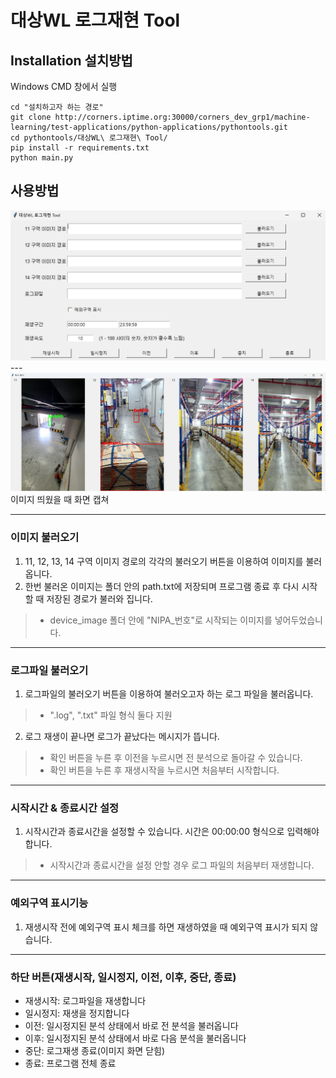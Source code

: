 # 대상WL 로그재현 Tool

## Installation 설치방법
Windows CMD 창에서 실행

```shell
cd "설치하고자 하는 경로"
git clone http://corners.iptime.org:30000/corners_dev_grp1/machine-learning/test-applications/python-applications/pythontools.git
cd pythontools/대상WL\ 로그재현\ Tool/
pip install -r requirements.txt
python main.py
```

## 사용방법

<img src="./device_image/program_capture.png">
---
<img src="./device_image/program_capture2.png"> 이미지 띄웠을 때 화면 캡쳐

---

### 이미지 불러오기
1. 11, 12, 13, 14 구역 이미지 경로의 각각의 불러오기 버튼을 이용하여 이미지를 불러옵니다.
2. 한번 불러온 이미지는 폴더 안의 path.txt에 저장되며 프로그램 종료 후 다시 시작할 때 저장된 경로가 불러와 집니다.
> * device_image 폴더 안에 "NIPA_번호"로 시작되는 이미지를 넣어두었습니다.

---

### 로그파일 불러오기
1. 로그파일의 불러오기 버튼을 이용하여 불러오고자 하는 로그 파일을 불러옵니다.
> * ".log", ".txt" 파일 형식 둘다 지원
2. 로그 재생이 끝나면 로그가 끝났다는 메시지가 뜹니다.
> * 확인 버튼을 누른 후 이전을 누르시면 전 분석으로 돌아갈 수 있습니다.
> * 확인 버튼을 누른 후 재생시작을 누르시면 처음부터 시작합니다.

---

### 시작시간 & 종료시간 설정
1. 시작시간과 종료시간을 설정할 수 있습니다. 시간은 00:00:00 형식으로 입력해야합니다.
> * 시작시간과 종료시간을 설정 안할 경우 로그 파일의 처음부터 재생합니다.

---

### 예외구역 표시기능
1. 재생시작 전에 예외구역 표시 체크를 하면 재생하였을 때 예외구역 표시가 되지 않습니다.

---

### 하단 버튼(재생시작, 일시정지, 이전, 이후, 중단, 종료)
- 재생시작: 로그파일을 재생합니다
- 일시정지: 재생을 정지합니다
- 이전: 일시정지된 분석 상태에서 바로 전 분석을 불러옵니다
- 이후: 일시정지된 분석 상태에서 바로 다음 분석을 불러옵니다
- 중단: 로그재생 종료(이미지 화면 닫힘)
- 종료: 프로그램 전체 종료